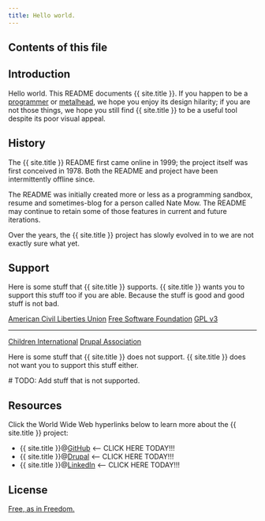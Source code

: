 ```yaml
---
title: Hello world.
---
```




## Contents of this file
<ol class="main-menu"></ol>

## Introduction

Hello world. This README documents {{ site.title }}. If you happen to be a <a href="http://en.wikipedia.org/wiki/Programmer">programmer</a> or <a href="http://en.wikipedia.org/wiki/Heavy_metal_music">metalhead</a>, we hope you enjoy its design hilarity; if you are not those things, we hope you still find {{ site.title }} to be a useful tool despite its poor visual appeal.

## History

The {{ site.title }} README first came online in 1999; the project itself was first conceived in 1978. Both the README and project have been intermittently offline since.

The README was initially created more or less as a programming sandbox, resume and sometimes-blog for a person called Nate Mow. The README may continue to retain some of those features in current and future iterations.

Over the years, the {{ site.title }} project has slowly evolved in to we are not exactly sure what yet.

## Support

Here is some stuff that {{ site.title }} supports. {{ site.title }} wants you to support this stuff too if you are able. Because the stuff is good and good stuff is not bad.

<div class="soapbox no-invert">
  <a class="aclu" href="https://www.aclu.org">American Civil Liberties Union</a>
  <a class="fsf-member" href="http://www.fsf.org/register_form?referrer=11793">Free Software Foundation</a>
  <a class="gpl" href="http://www.gnu.org/licenses/quick-guide-gplv3.html">GPL v3</a>
  <hr />
  <a class="children-international" href="http://children.org">Children International</a>
  <a class="drupal-member" href="https://association.drupal.org/membership">Drupal Association</a>
</div>

Here is some stuff that {{ site.title }} does not support. {{ site.title }} does not want you to support this stuff either.

\# TODO: Add stuff that is not supported.

## Resources

Click the World Wide Web hyperlinks below to learn more about the {{ site.title }} project:

* {{ site.title }}@<a href="https://github.com/{{ site.title }}" class="blink">GitHub</a> &lt;-- CLICK HERE TODAY!!!
* {{ site.title }}@<a href="https://www.drupal.org/u/{{ site.title }}" class="blink">Drupal</a> &lt;-- CLICK HERE TODAY!!!
* {{ site.title }}@<a href="https://www.linkedin.com/in/{{ site.title }}" class="blink warning">LinkedIn</a> &lt;-- CLICK HERE TODAY!!!

## License

[Free, as in Freedom.](/LICENSE)
